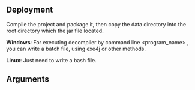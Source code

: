 ## Deployment
Compile the project and package it, then copy the data directory into the root directory which the jar file located.

**Windows**:
For executing decompiler by command line <program_name> <args> <classes>, you can write a batch file, using exe4j or other methods.

**Linux**:
Just need to write a bash file.

## Arguments